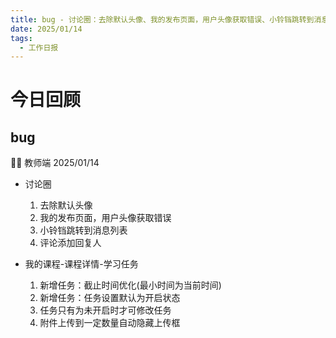 ```yaml
---
title: bug - 讨论圈：去除默认头像、我的发布页面，用户头像获取错误、小铃铛跳转到消息列表、评论添加回复人；学习任务：新增任务：截止时间优化(最小时间为当前时间)、新增任务：任务设置默认为开启状态、任务只有为未开启时才可修改任务、附件上传到一定数量自动隐藏上传框
date: 2025/01/14
tags:
  - 工作日报
---
```


# 今日回顾

## bug

👨‍🏫 教师端 2025/01/14

- 讨论圈

  1. 去除默认头像
  2. 我的发布页面，用户头像获取错误
  3. 小铃铛跳转到消息列表
  4. 评论添加回复人

- 我的课程-课程详情-学习任务
  1. 新增任务：截止时间优化(最小时间为当前时间)
  2. 新增任务：任务设置默认为开启状态
  3. 任务只有为未开启时才可修改任务
  4. 附件上传到一定数量自动隐藏上传框
